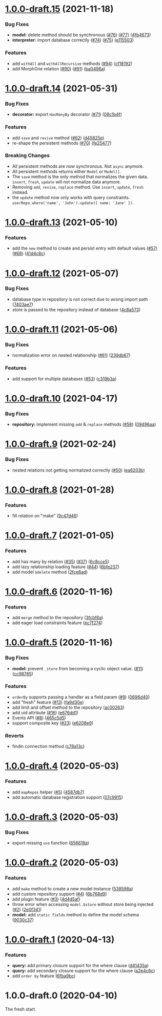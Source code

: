 # [1.0.0-draft.15](https://github.com/vuex-orm/vuex-orm-next/compare/v1.0.0-draft.14...v1.0.0-draft.15) (2021-11-18)

### Bug Fixes

* **model:** delete method should be synchronous ([#76](https://github.com/vuex-orm/vuex-orm-next/issues/76)) ([#77](https://github.com/vuex-orm/vuex-orm-next/issues/77)) ([4fb4673](https://github.com/vuex-orm/vuex-orm-next/commit/4fb4673f728fae63054acbdacb5cf21935dd5b51))
* **interpreter:** import database correctly ([#74](https://github.com/vuex-orm/vuex-orm-next/issues/74)) ([#75](https://github.com/vuex-orm/vuex-orm-next/issues/75)) ([e115503](https://github.com/vuex-orm/vuex-orm-next/commit/e11550304e7a945c419982c3b158793a70531ac9))

### Features

* add `withAll` and `withAllRecursive` methods ([#94](https://github.com/vuex-orm/vuex-orm-next/issues/94)) ([cf18192](https://github.com/vuex-orm/vuex-orm-next/commit/cf181920a726fb1dd704d2c99dbc764e2d65b744))
* add MorphOne relation ([#90](https://github.com/vuex-orm/vuex-orm-next/issues/90)) ([#91](https://github.com/vuex-orm/vuex-orm-next/issues/91)) ([ba0496a](https://github.com/vuex-orm/vuex-orm-next/commit/ba0496ae297e7e91c8b9cdb84cd9d3f96b225ba7))

# [1.0.0-draft.14](https://github.com/vuex-orm/vuex-orm-next/compare/v1.0.0-draft.13...v1.0.0-draft.14) (2021-05-31)

### Bug Fixes

* **decorator:** export `HasManyBy` decorator ([#71](https://github.com/vuex-orm/vuex-orm-next/issues/71)) ([08c1b4f](https://github.com/vuex-orm/vuex-orm-next/commit/08c1b4fd4b25cac3f9ff475d64104202713b92ea))

### Features

* add `save` and `revive` method ([#62](https://github.com/vuex-orm/vuex-orm-next/issues/62)) ([d45825e](https://github.com/vuex-orm/vuex-orm-next/commit/d45825ea378e325c483b0167ff8260bc0de38541))
* re-shape the persistent methods ([#70](https://github.com/vuex-orm/vuex-orm-next/issues/70)) ([fe25477](https://github.com/vuex-orm/vuex-orm-next/commit/fe25477f5a4980a01c49211089c7c2de74df0462))

### Breaking Changes

- All persistent methods are now synchronous. Not `async` anymore.
- All persistent methods returns either `Model` or `Model[]`.
- The `save` method is the only method that normalizes the given data. `insert`, `fresh`, `update` will not normalize data anymore.
- Removing `add`, `revise`, `replace` method. Use `insert`, `update`, `fresh` instead.
- the `update` method now only works with query constraints. `userRepo.where('name', 'John').update({ name: 'Jane' })`.

# [1.0.0-draft.13](https://github.com/vuex-orm/vuex-orm-next/compare/v1.0.0-draft.12...v1.0.0-draft.13) (2021-05-10)

### Features

* add the `new` method to create and persist entry with default values ([#57](https://github.com/vuex-orm/vuex-orm-next/issues/57)) ([#68](https://github.com/vuex-orm/vuex-orm-next/issues/68)) ([41d4c8c](https://github.com/vuex-orm/vuex-orm-next/commit/41d4c8c52091b1c31100f95621a89529dfbcd7a8))

# [1.0.0-draft.12](https://github.com/vuex-orm/vuex-orm-next/compare/v1.0.0-draft.11...v1.0.0-draft.12) (2021-05-07)

### Bug Fixes

* database type in repository is not correct due to wrong import path ([7403ae7](https://github.com/vuex-orm/vuex-orm-next/commit/7403ae70504f8fa1cf3b66317b0e8527b991dbac))
* store is passed to the repository instead of database ([4c8a573](https://github.com/vuex-orm/vuex-orm-next/commit/4c8a5738f7a35367a8d3c3b022bb5da657e39181))

# [1.0.0-draft.11](https://github.com/vuex-orm/vuex-orm-next/compare/v1.0.0-draft.10...v1.0.0-draft.11) (2021-05-06)

### Bug Fixes

* normalization error on nested relationship ([#61](https://github.com/vuex-orm/vuex-orm-next/issues/61)) ([239db67](https://github.com/vuex-orm/vuex-orm-next/commit/239db67c4c750aec447562a55f8eb9ebec34a5cd))

### Features

* add support for multiple databases ([#53](https://github.com/vuex-orm/vuex-orm-next/issues/53)) ([c319b3a](https://github.com/vuex-orm/vuex-orm-next/commit/c319b3a9a84c88c01eb8af426014b70aefe1bc35))

# [1.0.0-draft.10](https://github.com/vuex-orm/vuex-orm-next/compare/v1.0.0-draft.9...v1.0.0-draft.10) (2021-04-17)

### Bug Fixes

* **repository:** implement missing `add` & `replace` methods ([#58](https://github.com/vuex-orm/vuex-orm-next/issues/58)) ([09496aa](https://github.com/vuex-orm/vuex-orm-next/commit/09496aa89c28506fd5d964da44bf607203bc9420))

# [1.0.0-draft.9](https://github.com/vuex-orm/vuex-orm-next/compare/v1.0.0-draft.8...v1.0.0-draft.9) (2021-02-24)

### Bug Fixes

* nested relations not getting normalized correctly ([#50](https://github.com/vuex-orm/vuex-orm-next/issues/50)) ([ea6203b](https://github.com/vuex-orm/vuex-orm-next/commit/ea6203ba0ec907b4e0a1c00fea1b961315d02de2))

# [1.0.0-draft.8](https://github.com/vuex-orm/vuex-orm-next/compare/v1.0.0-draft.7...v1.0.0-draft.8) (2021-01-28)

### Features

* fill relation on "make" ([9c47d46](https://github.com/vuex-orm/vuex-orm-next/commit/9c47d46d0b07d3a04a4f3d42523f026eb5d0cd66))

# [1.0.0-draft.7](https://github.com/vuex-orm/vuex-orm-next/compare/v1.0.0-draft.6...v1.0.0-draft.7) (2021-01-05)

### Features

* add has many by relation ([#35](https://github.com/vuex-orm/vuex-orm-next/issues/35)) ([#37](https://github.com/vuex-orm/vuex-orm-next/issues/37)) ([6c8cce5](https://github.com/vuex-orm/vuex-orm-next/commit/6c8cce5047d626f84bbcb1c4222d00740fd7b214))
* add lazy relationship loading feature ([#44](https://github.com/vuex-orm/vuex-orm-next/issues/44)) ([6bfe237](https://github.com/vuex-orm/vuex-orm-next/commit/6bfe237a56581279c5119dcbfa2a2e576d104240))
* add model `$delete` method ([2fce6ad](https://github.com/vuex-orm/vuex-orm-next/commit/2fce6adee74d1ff4f8fe5ea471c4124c05a9b0e7))

# [1.0.0-draft.6](https://github.com/vuex-orm/vuex-orm-next/compare/v1.0.0-draft.5...v1.0.0-draft.6) (2020-11-16)


### Features

* add `merge` method to the repository ([3fcbf6a](https://github.com/vuex-orm/vuex-orm-next/commit/3fcbf6a40f95fd20182c9ab45ed33545a81ac0b8))
* add eager load constraints feature ([ec7f274](https://github.com/vuex-orm/vuex-orm-next/commit/ec7f2744ab9bea551740bec1a09dd562bca47b90))



# [1.0.0-draft.5](https://github.com/vuex-orm/vuex-orm-next/compare/v1.0.0-draft.4...v1.0.0-draft.5) (2020-11-16)


### Bug Fixes

* **model:** prevent `_store` from becoming a cyclic object value. ([#11](https://github.com/vuex-orm/vuex-orm-next/issues/11)) ([cc98785](https://github.com/vuex-orm/vuex-orm-next/commit/cc9878590903f359b14f7b73bbee753827608623))


### Features

* `orderBy` supports passing a handler as a field param ([#9](https://github.com/vuex-orm/vuex-orm-next/issues/9)) ([0696d40](https://github.com/vuex-orm/vuex-orm-next/commit/0696d40eb6810f5c92cd2441c80907858bf001bf))
* add "fresh" feature ([#13](https://github.com/vuex-orm/vuex-orm-next/issues/13)) ([fa9d30e](https://github.com/vuex-orm/vuex-orm-next/commit/fa9d30e5afc95d792ebb8fef86aebc599fcb3fa4))
* add limit and offset method to the repository ([ac00263](https://github.com/vuex-orm/vuex-orm-next/commit/ac002638a7547ed218c6c7be1f57d4b19508735c))
* add uid attribute ([#16](https://github.com/vuex-orm/vuex-orm-next/issues/16)) ([e676dd1](https://github.com/vuex-orm/vuex-orm-next/commit/e676dd1b18eb8fcd7f6367a862057307489abfe6))
* Events API ([#8](https://github.com/vuex-orm/vuex-orm-next/issues/8)) ([465c5d5](https://github.com/vuex-orm/vuex-orm-next/commit/465c5d5ba306c6bbb526822adb169dfbe97a5829))
* support composite key ([#23](https://github.com/vuex-orm/vuex-orm-next/issues/23)) ([e6208e9](https://github.com/vuex-orm/vuex-orm-next/commit/e6208e90cd968040c495bb186310fa8d7309cfae))


### Reverts

* findin connection method ([c78a13c](https://github.com/vuex-orm/vuex-orm-next/commit/c78a13cb596d0abe4fd0d5459a4c7de74ae646c5))



# [1.0.0-draft.4](https://github.com/vuex-orm/vuex-orm-next/compare/v1.0.0-draft.3...v1.0.0-draft.4) (2020-05-03)


### Features

* add `mapRepos` helper ([#5](https://github.com/vuex-orm/vuex-orm-next/issues/5)) ([4587db7](https://github.com/vuex-orm/vuex-orm-next/commit/4587db7599210d25f077cd2818b038c4982ed892))
* add automatic database registration support ([07c9915](https://github.com/vuex-orm/vuex-orm-next/commit/07c991523d6bf15cf060832ef2bf5297f80a5e68))



# [1.0.0-draft.3](https://github.com/vuex-orm/vuex-orm-next/compare/v1.0.0-draft.2...v1.0.0-draft.3) (2020-05-03)


### Bug Fixes

* export missing `use` function ([656618a](https://github.com/vuex-orm/vuex-orm-next/commit/656618a5e0402141ce85c46d765c3828d45f96a4))



# [1.0.0-draft.2](https://github.com/vuex-orm/vuex-orm-next/compare/v1.0.0-draft.1...v1.0.0-draft.2) (2020-05-03)


### Features

* add `make` method to create a new model instance ([538598a](https://github.com/vuex-orm/vuex-orm-next/commit/538598ad711fd16e71028bad43dd91137963c516))
* add custom repository support ([#4](https://github.com/vuex-orm/vuex-orm-next/issues/4)) ([6b768d9](https://github.com/vuex-orm/vuex-orm-next/commit/6b768d939a19c811ebc40543dc60ce02412b70eb))
* add plugin feature ([#3](https://github.com/vuex-orm/vuex-orm-next/issues/3)) ([4d4d5af](https://github.com/vuex-orm/vuex-orm-next/commit/4d4d5af0e400fa014bebb7f6e6e257d54fa917e1))
* throw error when accessing `model.$store` without store being injected ([#2](https://github.com/vuex-orm/vuex-orm-next/issues/2)) ([2e0f341](https://github.com/vuex-orm/vuex-orm-next/commit/2e0f3417c6d99eac3e8476b5ff417525fb0e96f8))
* **model:** add `static fields` method to define the model schema ([9030c37](https://github.com/vuex-orm/vuex-orm-next/commit/9030c37d0531f46a8fce2a02aecd45dacb20a84e))



# [1.0.0-draft.1](https://github.com/vuex-orm/vuex-orm-next/compare/v1.0.0-draft.0...v1.0.0-draft.1) (2020-04-13)


### Features

* **query:** add primary closure support for the where clause ([d41435a](https://github.com/vuex-orm/vuex-orm-next/commit/d41435a889b7b72d38884f16645702584931056e))
* **query:** add secondary closure support for the where clause ([a2e4c6c](https://github.com/vuex-orm/vuex-orm-next/commit/a2e4c6ca9c2351f37d645ace6bd2352f1f898d16))
* add `order by` feature ([6fba9bc](https://github.com/vuex-orm/vuex-orm-next/commit/6fba9bc6a8d420dd306418a056c5b15380770ed1))



# 1.0.0-draft.0 (2020-04-10)

The fresh start.
